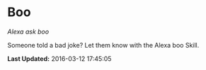 # Boo
*Alexa ask boo*

Someone told a bad joke? Let them know with the Alexa boo Skill.

**Last Updated:** 2016-03-12 17:45:05